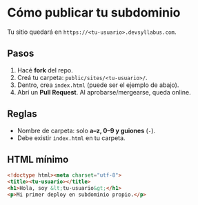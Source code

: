 # Cómo publicar tu subdominio
Tu sitio quedará en `https://<tu-usuario>.devsyllabus.com`.

## Pasos
1. Hacé **fork** del repo.
2. Creá tu carpeta: `public/sites/<tu-usuario>/`.
3. Dentro, crea `index.html` (puede ser el ejemplo de abajo).
4. Abrí un **Pull Request**. Al aprobarse/mergearse, queda online.

## Reglas
- Nombre de carpeta: solo **a–z, 0–9 y guiones** (`-`).
- Debe existir `index.html` en tu carpeta.

## HTML mínimo
```html
<!doctype html><meta charset="utf-8">
<title><tu-usuario></title>
<h1>Hola, soy &lt;tu-usuario&gt;</h1>
<p>Mi primer deploy en subdominio propio.</p>
```
